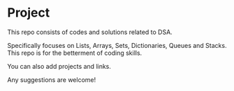 # Project

This repo consists of codes and solutions related to DSA.

Specifically focuses on Lists, Arrays, Sets, Dictionaries, Queues and Stacks.
This repo is for the betterment of coding skills.

You can also add projects and links.

Any suggestions are welcome!




